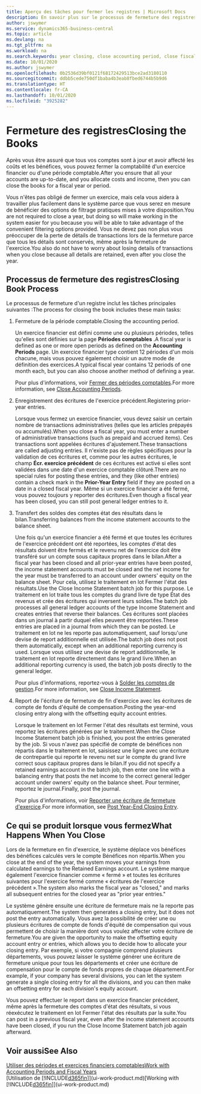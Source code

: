 ```yaml
---
title: Aperçu des tâches pour fermer les registres | Microsoft Docs
description: En savoir plus sur le processus de fermeture des registres d'un exercice financier ou d'une période fiscale, et ce qui a lieu après la fermeture, à la fin d'un exercice.
author: jswymer
ms.service: dynamics365-business-central
ms.topic: article
ms.devlang: na
ms.tgt_pltfrm: na
ms.workload: na
ms.search.keywords: year closing, close accounting period, close fiscal year, bank account detailed trial balance
ms.date: 10/01/2020
ms.author: jswymer
ms.openlocfilehash: 0b2536d39bf0121f68172429513bce2ad3180110
ms.sourcegitcommit: ddbb5cede750df1baba4b3eab8fbed6744b5b9d6
ms.translationtype: HT
ms.contentlocale: fr-CA
ms.lasthandoff: 10/01/2020
ms.locfileid: "3925282"
---
```

# <a name="closing-the-books"></a><span data-ttu-id="b9c73-103">Fermeture des registres</span><span class="sxs-lookup"><span data-stu-id="b9c73-103">Closing the Books</span></span>
<span data-ttu-id="b9c73-104">Après vous être assuré que tous vos comptes sont à jour et avoir affecté les coûts et les bénéfices, vous pouvez fermer la comptabilité d'un exercice financier ou d'une période comptable.</span><span class="sxs-lookup"><span data-stu-id="b9c73-104">After you ensure that all your accounts are up-to-date, and you allocate costs and income, then you can close the books for a fiscal year or period.</span></span>

<span data-ttu-id="b9c73-105">Vous n'êtes pas obligé de fermer un exercice, mais cela vous aidera à travailler plus facilement dans le système parce que vous serez en mesure de bénéficier des options de filtrage pratiques mises à votre disposition.</span><span class="sxs-lookup"><span data-stu-id="b9c73-105">You are not required to close a year, but doing so will make working in the system easier for you because you will be able to take advantage of the convenient filtering options provided.</span></span> <span data-ttu-id="b9c73-106">Vous ne devez pas non plus vous préoccuper de la perte de détails de transactions lors de la fermeture parce que tous les détails sont conservés, même après la fermeture de l'exercice.</span><span class="sxs-lookup"><span data-stu-id="b9c73-106">You also do not have to worry about losing details of transactions when you close because all details are retained, even after you close the year.</span></span>

## <a name="closing-book-process"></a><span data-ttu-id="b9c73-107">Processus de fermeture des registres</span><span class="sxs-lookup"><span data-stu-id="b9c73-107">Closing Book Process</span></span>
<span data-ttu-id="b9c73-108">Le processus de fermeture d'un registre inclut les tâches principales suivantes :</span><span class="sxs-lookup"><span data-stu-id="b9c73-108">The process for closing the book includes these main tasks:</span></span>

1. <span data-ttu-id="b9c73-109">Fermeture de la période comptable.</span><span class="sxs-lookup"><span data-stu-id="b9c73-109">Closing the accounting period.</span></span>

    <span data-ttu-id="b9c73-110">Un exercice financier est défini comme une ou plusieurs périodes, telles qu'elles sont définies sur la page **Périodes comptables** .</span><span class="sxs-lookup"><span data-stu-id="b9c73-110">A fiscal year is defined as one or more open periods as defined on the **Accounting Periods** page.</span></span> <span data-ttu-id="b9c73-111">Un exercice financier type contient 12 périodes d'un mois chacune, mais vous pouvez également choisir un autre mode de définition des exercices.</span><span class="sxs-lookup"><span data-stu-id="b9c73-111">A typical fiscal year contains 12 periods of one month each, but you can also choose another method of defining a year.</span></span>

    <span data-ttu-id="b9c73-112">Pour plus d'informations, voir [Fermer des périodes comptables](year-close-account-periods.md).</span><span class="sxs-lookup"><span data-stu-id="b9c73-112">For more information, see [Close Accounting Periods](year-close-account-periods.md).</span></span>
2. <span data-ttu-id="b9c73-113">Enregistrement des écritures de l'exercice précédent.</span><span class="sxs-lookup"><span data-stu-id="b9c73-113">Registering prior-year entries.</span></span>

    <span data-ttu-id="b9c73-114">Lorsque vous fermez un exercice financier, vous devez saisir un certain nombre de transactions administratives (telles que les articles prépayés ou accumulés).</span><span class="sxs-lookup"><span data-stu-id="b9c73-114">When you close a fiscal year, you must enter a number of administrative transactions (such as prepaid and accrued items).</span></span> <span data-ttu-id="b9c73-115">Ces transactions sont appelées écritures d'ajustement.</span><span class="sxs-lookup"><span data-stu-id="b9c73-115">These transactions are called adjusting entries.</span></span> <span data-ttu-id="b9c73-116">Il n'existe pas de règles spécifiques pour la validation de ces écritures et, comme pour les autres écritures, le champ **Écr. exercice précédent** de ces écritures est activé si elles sont validées dans une date d'un exercice comptable clôturé.</span><span class="sxs-lookup"><span data-stu-id="b9c73-116">There are no special rules for posting these entries, and they (like other entries) contain a check mark in the **Prior-Year Entry** field if they are posted on a date in a closed fiscal year.</span></span> <span data-ttu-id="b9c73-117">Même si un exercice financier a été fermé, vous pouvez toujours y reporter des écritures.</span><span class="sxs-lookup"><span data-stu-id="b9c73-117">Even though a fiscal year has been closed, you can still post general ledger entries to it.</span></span>
3. <span data-ttu-id="b9c73-118">Transfert des soldes des comptes état des résultats dans le bilan.</span><span class="sxs-lookup"><span data-stu-id="b9c73-118">Transferring balances from the income statement accounts to the balance sheet.</span></span>

    <span data-ttu-id="b9c73-119">Une fois qu'un exercice financier a été fermé et que toutes les écritures de l'exercice précédent ont été reportées, les comptes d'état des résultats doivent être fermés et le revenu net de l'exercice doit être transféré sur un compte sous capitaux propres dans le bilan.</span><span class="sxs-lookup"><span data-stu-id="b9c73-119">After a fiscal year has been closed and all prior-year entries have been posted, the income statement accounts must be closed and the net income for the year must be transferred to an account under owners' equity on the balance sheet.</span></span> <span data-ttu-id="b9c73-120">Pour cela, utilisez le traitement en lot Fermer l'état des résultats.</span><span class="sxs-lookup"><span data-stu-id="b9c73-120">Use the Close Income Statement batch job for this purpose.</span></span> <span data-ttu-id="b9c73-121">Le traitement en lot traite tous les comptes du grand livre de type État des revenus et crée des écritures qui inversent leurs soldes.</span><span class="sxs-lookup"><span data-stu-id="b9c73-121">The batch job processes all general ledger accounts of the type Income Statement and creates entries that reverse their balances.</span></span> <span data-ttu-id="b9c73-122">Ces écritures sont placées dans un journal à partir duquel elles peuvent être reportées.</span><span class="sxs-lookup"><span data-stu-id="b9c73-122">These entries are placed in a journal from which they can be posted.</span></span> <span data-ttu-id="b9c73-123">Le traitement en lot ne les reporte pas automatiquement, sauf lorsqu'une devise de report additionnelle est utilisée.</span><span class="sxs-lookup"><span data-stu-id="b9c73-123">The batch job does not post them automatically, except when an additional reporting currency is used.</span></span> <span data-ttu-id="b9c73-124">Lorsque vous utilisez une devise de report additionnelle, le traitement en lot reporte directement dans le grand livre.</span><span class="sxs-lookup"><span data-stu-id="b9c73-124">When an additional reporting currency is used, the batch job posts directly to the general ledger.</span></span>

    <span data-ttu-id="b9c73-125">Pour plus d'informations, reportez-vous à [Solder les comptes de gestion](year-close-income-statement.md).</span><span class="sxs-lookup"><span data-stu-id="b9c73-125">For more information, see [Close Income Statement](year-close-income-statement.md).</span></span>
4. <span data-ttu-id="b9c73-126">Report de l'écriture de fermeture de fin d'exercice avec les écritures de compte de fonds d'équité de compensation.</span><span class="sxs-lookup"><span data-stu-id="b9c73-126">Posting the year-end closing entry along with the offsetting equity account entries.</span></span>

    <span data-ttu-id="b9c73-127">Lorsque le traitement en lot Fermer l'état des résultats est terminé, vous reportez les écritures générées par le traitement.</span><span class="sxs-lookup"><span data-stu-id="b9c73-127">When the Close Income Statement batch job is finished, you post the entries generated by the job.</span></span> <span data-ttu-id="b9c73-128">Si vous n'avez pas spécifié de compte de bénéfices non répartis dans le traitement en lot, saisissez une ligne avec une écriture de contrepartie qui reporte le revenu net sur le compte du grand livre correct sous capitaux propres dans le bilan.</span><span class="sxs-lookup"><span data-stu-id="b9c73-128">If you did not specify a retained earnings account in the batch job, then enter one line with a balancing entry that posts the net income to the correct general ledger account under owners' equity on the balance sheet.</span></span> <span data-ttu-id="b9c73-129">Pour terminer, reportez le journal.</span><span class="sxs-lookup"><span data-stu-id="b9c73-129">Finally, post the journal.</span></span>

    <span data-ttu-id="b9c73-130">Pour plus d'informations, voir [Reporter une écriture de fermeture d'exercice](year-how-post-year-end-close-entry.md).</span><span class="sxs-lookup"><span data-stu-id="b9c73-130">For more information, see [Post Year-End Closing Entry](year-how-post-year-end-close-entry.md).</span></span>

## <a name="what-happens-when-you-close"></a><span data-ttu-id="b9c73-131">Ce qui se produit lorsque vous fermez</span><span class="sxs-lookup"><span data-stu-id="b9c73-131">What Happens When You Close</span></span>
<span data-ttu-id="b9c73-132">Lors de la fermeture en fin d'exercice, le système déplace vos bénéfices des bénéfices calculés vers le compte Bénéfices non répartis.</span><span class="sxs-lookup"><span data-stu-id="b9c73-132">When you close at the end of the year, the system moves your earnings from calculated earnings to the Retained Earnings account.</span></span> <span data-ttu-id="b9c73-133">Le système marque également l'exercice financier comme « fermé » et toutes les écritures suivantes pour l'exercice fermé comme « écritures de l'exercice précédent ».</span><span class="sxs-lookup"><span data-stu-id="b9c73-133">The system also marks the fiscal year as "closed," and marks all subsequent entries for the closed year as "prior year entries."</span></span>

<span data-ttu-id="b9c73-134">Le système génère ensuite une écriture de fermeture mais ne la reporte pas automatiquement.</span><span class="sxs-lookup"><span data-stu-id="b9c73-134">The system then generates a closing entry, but it does not post the entry automatically.</span></span> <span data-ttu-id="b9c73-135">Vous avez la possibilité de créer une ou plusieurs écritures de compte de fonds d'équité de compensation qui vous permettent de choisir la manière dont vous voulez affecter votre écriture de fermeture.</span><span class="sxs-lookup"><span data-stu-id="b9c73-135">You are given the opportunity to make the offsetting equity account entry or entries, which allows you to decide how to allocate your closing entry.</span></span> <span data-ttu-id="b9c73-136">Par exemple, si votre compagnie comprend plusieurs départements, vous pouvez laisser le système générer une écriture de fermeture unique pour tous les départements et créer une écriture de compensation pour le compte de fonds propres de chaque département.</span><span class="sxs-lookup"><span data-stu-id="b9c73-136">For example, if your company has several divisions, you can let the system generate a single closing entry for all the divisions, and you can then make an offsetting entry for each division's equity account.</span></span>

<span data-ttu-id="b9c73-137">Vous pouvez effectuer le report dans un exercice financier précédent, même après la fermeture des comptes d'état des résultats, si vous réexécutez le traitement en lot Fermer l'état des résultats par la suite.</span><span class="sxs-lookup"><span data-stu-id="b9c73-137">You can post in a previous fiscal year, even after the income statement accounts have been closed, if you run the Close Income Statement batch job again afterward.</span></span>

## <a name="see-also"></a><span data-ttu-id="b9c73-138">Voir aussi</span><span class="sxs-lookup"><span data-stu-id="b9c73-138">See Also</span></span>

[<span data-ttu-id="b9c73-139">Utiliser des périodes et exercices financiers comptables</span><span class="sxs-lookup"><span data-stu-id="b9c73-139">Work with Accounting Periods and Fiscal Years</span></span>](finance-accounting-periods-and-fiscal-years.md)  
<span data-ttu-id="b9c73-140">[Utilisation de [!INCLUDE[d365fin](includes/d365fin_md.md)]](ui-work-product.md)</span><span class="sxs-lookup"><span data-stu-id="b9c73-140">[Working with [!INCLUDE[d365fin](includes/d365fin_md.md)]](ui-work-product.md)</span></span>

